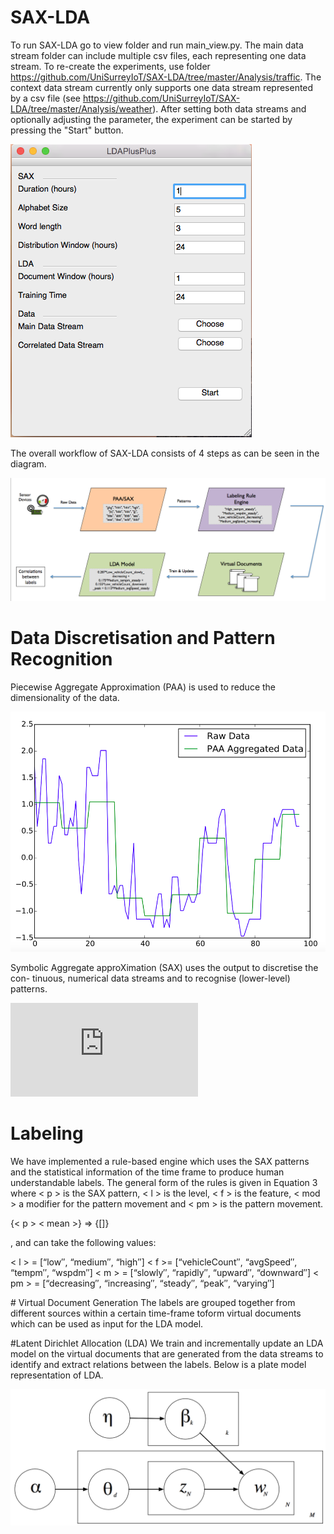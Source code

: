 # SAX-LDA

To run SAX-LDA go to view folder and run main_view.py. The main data stream folder can include multiple csv files, each representing one data stream. To re-create the experiments, use folder https://github.com/UniSurreyIoT/SAX-LDA/tree/master/Analysis/traffic.
The context data stream currently only supports one data stream represented by a csv file (see https://github.com/UniSurreyIoT/SAX-LDA/tree/master/Analysis/weather).
After setting both data streams and optionally adjusting the parameter, the experiment can be started by pressing the "Start" button. 

![alt text](https://github.com/UniSurreyIoT/SAX-LDA/blob/master/images/LDAPlusPlusGui.png)

The overall workflow of SAX-LDA consists of 4 steps as can be seen in the diagram. 

![alt text](https://github.com/UniSurreyIoT/SAX-LDA/blob/master/images/WorkflowNew.png)


# Data Discretisation and Pattern Recognition
Piecewise Aggregate Approximation (PAA) is used to reduce the dimensionality of the data.

![alt text](https://github.com/UniSurreyIoT/SAX-LDA/blob/master/images/paa.png)

Symbolic Aggregate approXimation (SAX) uses the output to discretise the con- tinuous, numerical data streams and to recognise (lower-level) patterns.

![alt text](https://github.com/UniSurreyIoT/SAX-LDA/blob/master/images/sax2.pdf)

# Labeling
We have implemented a rule-based engine which uses the SAX patterns and the statistical information of the time frame to produce human understandable labels. The general form of the rules is given in Equation 3 where < p > is the SAX pattern, < l > is the level, < f > is the feature, < mod > a modifier for the pattern movement and < pm > is the pattern movement. 

{< p > < mean >}
       => 
{<l><f >\[<mod>\]<pm>}

<l>, <m> and <pm> can take the following values:

< l > = [“low′′, “medium′′, “high′′] < f >= [“vehicleCount′′, “avgSpeed′′,
        “tempm′′, “wspdm′′]
< m > = [“slowly′′, “rapidly′′, 
        “upward′′, “downward′′]
< pm > = [“decreasing′′, “increasing′′,
         “steady′′, “peak′′, “varying′′]

# Virtual Document Generation
The labels are grouped together from different sources within a certain time-frame toform virtual documents which can be used as input for the LDA model.

#Latent Dirichlet Allocation (LDA)
We train and incrementally update an LDA model on the virtual documents that are generated from the data streams to identify and extract relations between the labels.
Below is a plate model representation of LDA. 

![alt text](https://github.com/UniSurreyIoT/SAX-LDA/blob/master/images/platemodel.png)

